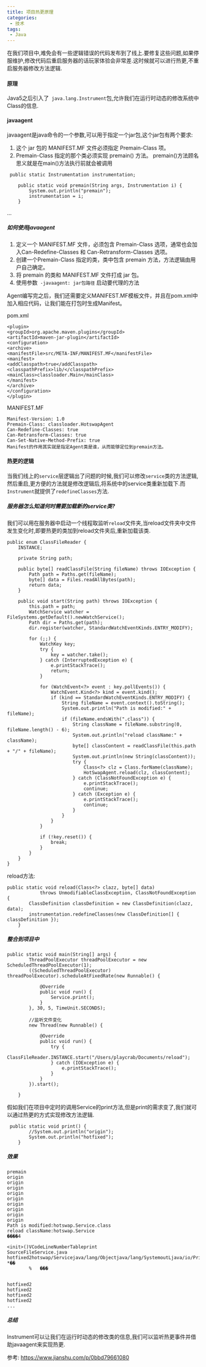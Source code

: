 ```yaml
---
title: 项目热更原理
categories: 
 - 技术
tags:
 - Java
---
```


在我们项目中,难免会有一些逻辑错误的代码发布到了线上.要修复这些问题,如果停服维护,修改代码后重启服务器的话玩家体验会非常差.这时候就可以进行热更,不重启服务器修改方法逻辑.


#### 原理
Java5之后引入了` java.lang.Instrument`包,允许我们在运行时动态的修改系统中Class的信息.
#### javaagent
javaagent是java命令的一个参数,可以用于指定一个jar包,这个jar包有两个要求:
1. 这个 jar 包的 MANIFEST.MF 文件必须指定 Premain-Class 项。
2. Premain-Class 指定的那个类必须实现 premain() 方法。
premain()方法顾名思义就是在main()方法执行前就会被调用
```
 public static Instrumentation instrumentation;

    public static void premain(String args, Instrumentation i) {
        System.out.println("premain");
        instrumentation = i;
    }
```
...
##### 如何使用javaagent
1. 定义一个 MANIFEST.MF 文件，必须包含 Premain-Class 选项，通常也会加入Can-Redefine-Classes 和 Can-Retransform-Classes 选项。
2. 创建一个Premain-Class 指定的类，类中包含 premain 方法，方法逻辑由用户自己确定。
3. 将 premain 的类和 MANIFEST.MF 文件打成 jar 包。
4. 使用参数` -javaagent: jar包路径` 启动要代理的方法


Agent编写完之后，我们还需要定义MANIFEST.MF模板文件，并且在pom.xml中加入相应代码，让我们能在打包时生成Manifest。

pom.xml
```
<plugin>
<groupId>org.apache.maven.plugins</groupId>
<artifactId>maven-jar-plugin</artifactId>
<configuration>
<archive>
<manifestFile>src/META-INF/MANIFEST.MF</manifestFile>
<manifest>
<addClasspath>true</addClasspath>
<classpathPrefix>lib/</classpathPrefix>
<mainClass>classloader.Main</mainClass>
</manifest>
</archive>
</configuration>
</plugin>
```
MANIFEST.MF
```
Manifest-Version: 1.0
Premain-Class: classloader.HotswapAgent
Can-Redefine-Classes: true
Can-Retransform-Classes: true
Can-Set-Native-Method-Prefix: true
Manifest的作用其实就是指定Agent类是谁，从而能够定位到premain方法。
```


#### 热更的逻辑
当我们线上的`service`层逻辑出了问题的时候,我们可以修改`service`类的方法逻辑,然后重启,更方便的方法就是修改逻辑后,将系统中的service类重新加载下.而`Instrument`就提供了`redefineClasses`方法.

##### 服务器怎么知道何时需要加载新的service类?
我们可以用在服务器中启动一个线程取监听`reload`文件夹,当reload文件夹中文件发生变化时,即要热更的类加到reload文件夹后,重新加载该类.
```
public enum ClassFileReader {
    INSTANCE;

    private String path;

    public byte[] readClassFile(String fileName) throws IOException {
        Path path = Paths.get(fileName);
        byte[] data = Files.readAllBytes(path);
        return data;
    }

    public void start(String path) throws IOException {
        this.path = path;
        WatchService watcher = FileSystems.getDefault().newWatchService();
        Path dir = Paths.get(path);
        dir.register(watcher, StandardWatchEventKinds.ENTRY_MODIFY);

        for (;;) {
            WatchKey key;
            try {
                key = watcher.take();
            } catch (InterruptedException e) {
                e.printStackTrace();
                return;
            }

            for (WatchEvent<?> event : key.pollEvents()) {
                WatchEvent.Kind<?> kind = event.kind();
                if (kind == StandardWatchEventKinds.ENTRY_MODIFY) {
                    String fileName = event.context().toString();
                    System.out.println("Path is modified:" + fileName);
                    if (fileName.endsWith(".class")) {
                        String className = fileName.substring(0, fileName.length() - 6);
                        System.out.println("reload className:" + className);
                        byte[] classContent = readClassFile(this.path + "/" + fileName);
                        System.out.println(new String(classContent));
                        try {
                            Class<?> clz = Class.forName(className);
                            HotSwapAgent.reload(clz, classContent);
                        } catch (ClassNotFoundException e) {
                            e.printStackTrace();
                            continue;
                        } catch (Exception e) {
                            e.printStackTrace();
                            continue;
                        }
                    }
                }
            }

            if (!key.reset()) {
                break;
            }
        }
    }
}
```
reload方法:
```
public static void reload(Class<?> clazz, byte[] data)
            throws UnmodifiableClassException, ClassNotFoundException {
        ClassDefinition classDefinition = new ClassDefinition(clazz, data);
        instrumentation.redefineClasses(new ClassDefinition[] { classDefinition });
    }
```

##### 整合到项目中
```
public static void main(String[] args) {
        ThreadPoolExecutor threadPoolExecutor = new ScheduledThreadPoolExecutor(1);
        ((ScheduledThreadPoolExecutor) threadPoolExecutor).scheduleAtFixedRate(new Runnable() {

            @Override
            public void run() {
                Service.print();
            }
        }, 30, 5, TimeUnit.SECONDS);

        //监听文件变化
        new Thread(new Runnable() {

            @Override
            public void run() {
                try {
                    ClassFileReader.INSTANCE.start("/Users/playcrab/Documents/reload");
                } catch (IOException e) {
                    e.printStackTrace();
                }
            }
        }).start();

    }
```
假如我们在项目中定时的调用Service的print方法,但是print的需求变了,我们就可以通过热更的方式实现修改方法逻辑.
```
 public static void print() {
        //System.out.println("origin");
        System.out.println("hotfixed");
    }
```


##### 效果
```
premain
origin
origin
origin
origin
origin
origin
origin
origin
origin
Path is modified:hotswap.Service.class
reload className:hotswap.Service
����4
	
<init>()VCodeLineNumberTableprint
SourceFileService.java	hotfixed2hotswap/Servicejava/lang/Objectjava/lang/SystemoutLjava/io/PrintStream;java/io/PrintStreamprintln(Ljava/lang/String;)V!	*��
		%	���


hotfixed2
hotfixed2
hotfixed2
hotfixed2
...
```


##### 总结
Instrument可以让我们在运行时动态的修改类的信息,我们可以监听热更事件并借助javaagent来实现热更.

参考: https://www.jianshu.com/p/0bbd79661080
